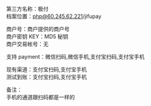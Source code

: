 ﻿第三方名称：极付  
档案位置：php@60.245.62.221/jifupay

商户号：商户提供的商户号  
商户密钥 KEY：MD5 秘钥  
商户交易帐号：无

支持 payment：微信扫码,微信手机,支付宝扫码,支付宝手机

现有渠道：支付宝扫码,支付宝手机  
测试到账：支付宝扫码,支付宝手机

备注：  
手机的通道跟扫码都是一样的
